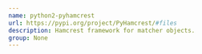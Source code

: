 ```yaml
---
name: python2-pyhamcrest
url: https://pypi.org/project/PyHamcrest/#files
description: Hamcrest framework for matcher objects.
group: None
---
```


